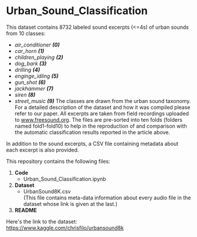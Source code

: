 # Urban_Sound_Classification

This dataset contains 8732 labeled sound excerpts (<=4s) of urban sounds from 10 classes: 
- *air_conditioner* ***(0)***
- *car_horn* ***(1)***
- *children_playing* ***(2)***
- *dog_bark* ***(3)***
- *drilling* ***(4)***
- *enginge_idling* ***(5)***
- *gun_shot* ***(6)***
- *jackhammer* ***(7)***
- *siren* ***(8)***
- *street_music* ***(9)***
The classes are drawn from the urban sound taxonomy. For a detailed description of the dataset and how it was compiled please refer to our paper.
All excerpts are taken from field recordings uploaded to www.freesound.org. The files are pre-sorted into ten folds (folders named fold1-fold10) to help in the reproduction of and comparison with the automatic classification results reported in the article above.

In addition to the sound excerpts, a CSV file containing metadata about each excerpt is also provided.

This repository contains the following files:
1. **Code**
   - Urban_Sound_Classification.ipynb
2. **Dataset**
   - UrbanSound8K.csv  
          (This file contains meta-data information about every audio file in the dataset whose link is given at the last.)  
3. **README** 

Here's the link to the dataset:  
https://www.kaggle.com/chrisfilo/urbansound8k
